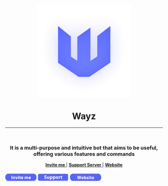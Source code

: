 <p align="center">
  <a href="https://wayz-bot.vercel.app">
    <img width="300" src="https://github.com/Wayz-Bot/Wayz-Bot/blob/main/src/img/wayz.png">
  </a>
</p>
<div align="center">
  <h1>Wayz</h1>
</div>

---

<br/>
<div align="center"> 
<h3>
  It is a multi-purpose and intuitive bot that aims to be useful, offering various features and commands
</h3>
</div>
<div align = "center">

**[ Invite me ](https://discord.com/oauth2/authorize?client_id=866604832957136918&permissions=8&scope=applications.commands%20bot)** | **[ Support Server ](https://discord.gg/HMUfMXDQsV)** | **[ Website ](https://wayz-bot.vercel.app/)**
</div>

<p align="center">
  <h4>
  <a href="https://discord.com/oauth2/authorize?client_id=866604832957136918&permissions=8&scope=applications.commands%20bot"><img width="100" src="https://github.com/Wayz-Bot/Wayz-Bot/blob/main/src/img/invite-me.png" alt="invite-me" /></a>
  <a href="https://discord.gg/6v2JVBEKW7"><img width="100" src="https://github.com/Wayz-Bot/Wayz-Bot/blob/main/src/img/support.png" alt="support-server" /></a>
  <a href="https://wayz-bot.vercel.app/"><img width="100" src="https://github.com/Wayz-Bot/Wayz-Bot/blob/main/src/img/website.png" alt="website" /></a>
</p>
